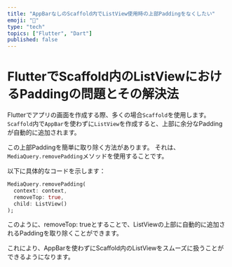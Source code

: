 ```yaml
---
title: "AppBarなしのScaffold内でListView使用時の上部Paddingをなくしたい"
emoji: "🔧"
type: "tech"
topics: ["Flutter", "Dart"]
published: false
---
```


# FlutterでScaffold内のListViewにおけるPaddingの問題とその解決法

Flutterでアプリの画面を作成する際、多くの場合`Scaffold`を使用します。`Scaffold`内で`AppBar`を使わずに`ListView`を作成すると、上部に余分なPaddingが自動的に追加されます。

この上部Paddingを簡単に取り除く方法があります。
それは、`MediaQuery.removePadding`メソッドを使用することです。

以下に具体的なコードを示します：

```dart
MediaQuery.removePadding(
  context: context,
  removeTop: true,
  child: ListView()
);
```


このように、removeTop: trueとすることで、ListViewの上部に自動的に追加されるPaddingを取り除くことができます。

これにより、AppBarを使わずにScaffold内のListViewをスムーズに扱うことができるようになります。

